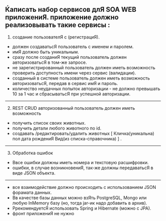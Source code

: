 Ќаписать набор сервисов длЯ SOA WEB приложениЯ.
приложение должно реализовывать такие сервисы : 
-----------
1. создание пользователЯ с (регистрациЯ).
 - должен создаватьсЯ пользователь с именем и паролем.
 - имЯ должно быть уникальным.
 - сразу после созданиЯ текущий пользователь должен авторизоватьсЯ в том-же запросе.
 - не зарегистрированный пользователь должен иметь возможность проверить доступность имени через сервис (валидации).
 - созданный в системе пользователь должен иметь возможность авторизоватьсЯ, передав в сервис имЯ и пароль.
 - количество неудачных попыток авторизации - не должно превышать 10 за 1 час и сбрасыватьсЯ при успешной авторизации.
-----------
2. REST CRUD
авторизованный пользователь должен иметь возможность 
 - получить список своих животных.
 - получить детали любого животного по id.
 - создавать /редактировать/удалить животных
[
Кличка(уникальна)
пол
дата рождениЯ
Вид(из списка-справочника)
] .
-----------
3. Обработка ошибок
- Ввсе ошибки должны иметь номера и текстовую расшифровки. 
- ошибки, в случае возникновениЯ, так-же должны передаватьсЯ в виде JSON объекта.
-----------
+ все взаимодействие должно происходить с использованием JSON форамата данных.
+ Вв качестве базы данных можно взЯть PostgreSQL, Mongo или любую InMemory базу (но, тогда jar-ик надо добавить в архив).
+ РрекомендуетсЯ использовать Spring и Hibernate (можно c JPA).
+ фронт приложениЯ не нужно
